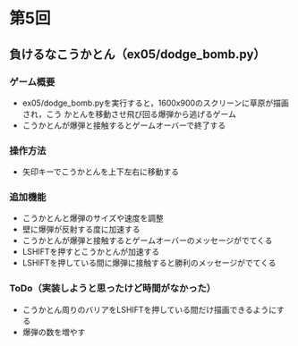 # 第5回
## 負けるなこうかとん（ex05/dodge_bomb.py）
### ゲーム概要
- ex05/dodge_bomb.pyを実行すると，1600x900のスクリーンに草原が描画され，こう
かとんを移動させ飛び回る爆弾から逃げるゲーム
- こうかとんが爆弾と接触するとゲームオーバーで終了する
### 操作方法
- 矢印キーでこうかとんを上下左右に移動する
### 追加機能
- こうかとんと爆弾のサイズや速度を調整
- 壁に爆弾が反射する度に加速する
- こうかとんが爆弾と接触するとゲームオーバーのメッセージがでてくる
- LSHIFTを押すとこうかとんが加速する
- LSHIFTを押している間に爆弾に接触すると勝利のメッセージがでてくる
### ToDo（実装しようと思ったけど時間がなかった）
- こうかとん周りのバリアをLSHIFTを押している間だけ描画できるようにする
- 爆弾の数を増やす